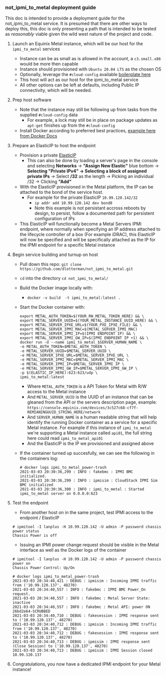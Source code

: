 ### not_ipmi_to_metal deployment guide



This doc is intended to provide a deployment guide for the not_ipmi_to_metal service. It is presumed that there are other ways to deploy this, this doc is only presenting a path that is intended to be tested as *reasonably* viable given the wild west nature of the project and code.


1) Launch an Equinix Metal instance, which will be our host for the `ipmi_to_metal` services
    * Instance can be as small as is allowed in the account, a `c3.small.x86` would be more then capable
    * Instance should provisioned with `Ubuntu 20.04 LTS` as the chosen OS
    * Optionally, leverage the `#cloud-config` available [boilerplate here](https://github.com/dlotterman/metal_code_snippets/blob/main/boiler_plate_cloud_inits/ubuntu2004.yaml)
    * This host will act as our host for the ipmi_to_metal service
    * All other options can be left at defaults, including Public IP connectivity, which will be needed.

2) Prep host software
    * Note that the instance may still be following up from tasks from the supplied `#cloud-config` data
        * For example, a lock may still be in place on package updates as `apt-get` finishes up from the `#cloud-config` 
    * Install Docker according to preferred best practices, [example here from Docker Docs](https://docs.docker.com/engine/install/ubuntu/)

3) Prepare an ElasticIP to host the endpoint
    * Provision a private [ElasticIP](https://metal.equinix.com/developers/docs/networking/elastic-ips/)
        * This can also be done by loading a server's page in the console and selecting **Networks** -> **"Assign New Elastic"** blue bottom -> **Selecting "Private IPv4" -> Selecting a block of assigned private IPs** -> Select **/32** as the length -> Picking an individual /32 -> Clicking **"Add"**
    * With the ElasticIP provisioned in the Metal platform, the IP can be attached to the bond of the service host. 
        * For example for the private ElasticIP `10.99.120.142/32`
            * `ip addr add 10.99.120.142 dev bond0`
            * Note this example is not persistant accross reboots by design, to persist, follow a documented path for persistent configuration of IPs
    * This ElasticIP will functionally become a Metal Servers IPMI endpoint, where normally when specifying an IP address attached to the lifecycle controller of a box (For example iDRAC), this ElasticIP will now be specified and will be specifically attached as the IP for the IPMI endpoint for a specific Metal instance

4) Begin service building and turnup on host
    * Pull down this repo: `git clone https://github.com/dlotterman/not_ipmi_to_metal.git`
    * `cd` into the directory `cd not_ipmi_to_metal/`
    * Build the Docker image locally with:
      * `docker -v build  -t ipmi_to_metal:latest .`
    * Start the Docker container with:
        ```
        export METAL_AUTH_TOKEN=$(YOUR_RW_METAL_TOKEN_HERE) && \
        export METAL_SERVER_UUID=$(YOUR_METAL_INSTANCE_UUID_HERE) && \
        export METAL_SERVER_IPXE_URL=$(YOUR_PXE_IPXE_FILE) && \
        export METAL_SERVER_IPMI_MAC=$(METAL_SERVER_IPMI_MAC)
        export METAL_SERVER_IPMI_IP=$(IPMI ENDPOINT IP) && \
        export METAL_SERVER_IPMI_GW_IP=$(IPMI ENDPOINT IP +1) && \ 
        docker run -d --name ipmi_to_metal_$SERVER_HUMAN_NAME \
        -e METAL_AUTH_TOKEN=$METAL_AUTH_TOKEN \
        -e METAL_SERVER_UUID=$METAL_SERVER_UUID \
        -e METAL_SERVER_IPXE_URL=$METAL_SERVER_IPXE_URL \
        -e METAL_SERVER_IPMI_MAC=$METAL_SERVER_IPMI_MAC \
        -e METAL_SERVER_IPMI_IP=$METAL_SERVER_IPMI_IP \
        -e METAL_SERVER_IPMI_GW_IP=$METAL_SERVER_IPMI_GW_IP \        
        -p $(ELASTIC_IP_HERE):623:623/udp \
        ipmi_to_metal:latest
        ```
        
        * Where `METAL_AUTH_TOKEN` is a API Token for Metal with R/W access to the Metal instance
        * And `METAL_SERVER_UUID` is the UUID of an instance that can be gleaned from the API or the servers description page, example: `https://console.equinix.com/devices/3c527c68-cf7f-REMIANINGUUID_STRING_HERE/network`
        * And `SERVER_HUMAN_NAME` is a human readable string that will help identify the running Docker container as a service for a specific Metal instance. For example if this instance of `ipmi_to_metal` we're supporting a Metal instance called `api01`, the full string here could read `ipmi_to_metal_api01`
        * And the ElasticIP is the IP we provisioned and assigned above
    * If the container turned up succesfully, we can see the following in the containers log:
        ```
        # docker logs ipmi_to_metal_power-trash
        2021-03-03 20:30:36,299 : INFO : fakebmc : IPMI BMC initialized.
        2021-03-03 20:30:36,299 : INFO : ipmisim : CloudStack IPMI Sim BMC initialized
        2021-03-03 20:30:36,300 : INFO : ipmi_to_metal : Started ipmi_to_metal server on 0.0.0.0:623
        ```
        
5) Test the endpoint
    * From another host on in the same project, test IPMI access to the endpoint / ElasticIP
    ```
    # ipmitool -I lanplus -H 10.99.120.142 -U admin -P password chassis power status
    Chassis Power is off
    ```
    * Issuing an IPMI power change request should be visible in the Metal interface as well as the Docker logs of the container
    ```
    # ipmitool -I lanplus -H 10.99.120.142 -U admin -P password chassis power on
    Chassis Power Control: Up/On
    ```
    ```
    # docker logs ipmi_to_metal_power-trash
    2021-03-03 20:34:40,421 : DEBUG : ipmisim : Incoming IPMI traffic from ('10.99.120.137', 48270)
    2021-03-03 20:34:40,557 : INFO : fakebmc : IPMI BMC Power_On request.
    2021-03-03 20:34:40,557 : INFO : fakebmc : Metal Server State: inactive
    2021-03-03 20:34:40,557 : INFO : fakebmc : Metal API: power ON 26bd2e64-SCRUBBED
    2021-03-03 20:34:40,710 : DEBUG : fakesession : IPMI response sent to ('10.99.120.137', 48270)
    2021-03-03 20:34:40,712 : DEBUG : ipmisim : Incoming IPMI traffic from ('10.99.120.137', 48270)
    2021-03-03 20:34:40,712 : DEBUG : fakesession : IPMI response sent to ('10.99.120.137', 48270)
    2021-03-03 20:34:40,713 : DEBUG : ipmisim : IPMI response sent (Close Session) to ('10.99.120.137', 48270)
    2021-03-03 20:34:40,713 : DEBUG : ipmisim : IPMI Session closed 10.99.120.137
    ```
   
6) Congratulations, you now have a dedicated IPMI endpoint for your Metal instance!
